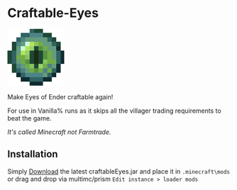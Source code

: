 # Craftable-Eyes
![icon.png](src%2Fmain%2Fresources%2FcraftableEyes%2Ficon.png)

Make Eyes of Ender craftable again!

For use in Vanilla% runs as it skips all the villager trading requirements to beat the game.

_It's called Minecraft not Farmtrade._

## Installation
Simply [Download](https://github.com/BTW-Community/Craftable-Eyes/releases/) the latest craftableEyes.jar and place it in ``.minecraft\mods`` or drag and drop via multimc/prism ``Edit instance > loader mods``
